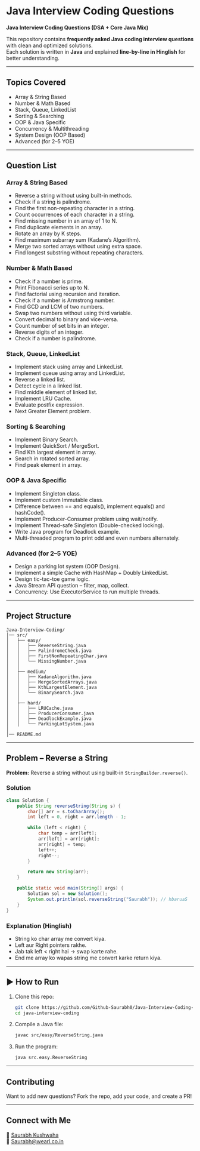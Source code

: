 # Java Interview Coding Questions

**Java Interview Coding Questions (DSA + Core Java Mix)**

This repository contains **frequently asked Java coding interview questions** with clean and optimized solutions.  
Each solution is written in **Java** and explained **line-by-line in Hinglish** for better understanding.

---

##  Topics Covered
-  Array & String Based
-  Number & Math Based
-  Stack, Queue, LinkedList
-  Sorting & Searching
-  OOP & Java Specific
-  Concurrency & Multithreading
-  System Design (OOP Based)
-  Advanced (for 2–5 YOE)

---

##  Question List

### Array & String Based
- Reverse a string without using built-in methods.
- Check if a string is palindrome.
- Find the first non-repeating character in a string.
- Count occurrences of each character in a string.
- Find missing number in an array of 1 to N.
- Find duplicate elements in an array.
- Rotate an array by K steps.
- Find maximum subarray sum (Kadane’s Algorithm).
- Merge two sorted arrays without using extra space.
- Find longest substring without repeating characters.

### Number & Math Based
- Check if a number is prime.
- Print Fibonacci series up to N.
- Find factorial using recursion and iteration.
- Check if a number is Armstrong number.
- Find GCD and LCM of two numbers.
- Swap two numbers without using third variable.
- Convert decimal to binary and vice-versa.
- Count number of set bits in an integer.
- Reverse digits of an integer.
- Check if a number is palindrome.

### Stack, Queue, LinkedList
- Implement stack using array and LinkedList.
- Implement queue using array and LinkedList.
- Reverse a linked list.
- Detect cycle in a linked list.
- Find middle element of linked list.
- Implement LRU Cache.
- Evaluate postfix expression.
- Next Greater Element problem.

### Sorting & Searching
- Implement Binary Search.
- Implement QuickSort / MergeSort.
- Find Kth largest element in array.
- Search in rotated sorted array.
- Find peak element in array.

### OOP & Java Specific
- Implement Singleton class.
- Implement custom Immutable class.
- Difference between == and equals(), implement equals() and hashCode().
- Implement Producer-Consumer problem using wait/notify.
- Implement Thread-safe Singleton (Double-checked locking).
- Write Java program for Deadlock example.
- Multi-threaded program to print odd and even numbers alternately.

### Advanced (for 2–5 YOE)
- Design a parking lot system (OOP Design).
- Implement a simple Cache with HashMap + Doubly LinkedList.
- Design tic-tac-toe game logic.
- Java Stream API question – filter, map, collect.
- Concurrency: Use ExecutorService to run multiple threads.

---

##  Project Structure
```
Java-Interview-Coding/
│── src/
│   ├── easy/
│   │   ├── ReverseString.java
│   │   ├── PalindromeCheck.java
│   │   ├── FirstNonRepeatingChar.java
│   │   └── MissingNumber.java
│   │
│   ├── medium/
│   │   ├── KadaneAlgorithm.java
│   │   ├── MergeSortedArrays.java
│   │   ├── KthLargestElement.java
│   │   └── BinarySearch.java
│   │
│   ├── hard/
│   │   ├── LRUCache.java
│   │   ├── ProducerConsumer.java
│   │   ├── DeadlockExample.java
│   │   └── ParkingLotSystem.java
│
│── README.md
```

---

##  Problem – Reverse a String

**Problem:** Reverse a string without using built-in `StringBuilder.reverse()`.

### Solution
```java
class Solution {
    public String reverseString(String s) {
        char[] arr = s.toCharArray();
        int left = 0, right = arr.length - 1;

        while (left < right) {
            char temp = arr[left];
            arr[left] = arr[right];
            arr[right] = temp;
            left++;
            right--;
        }

        return new String(arr);
    }

    public static void main(String[] args) {
        Solution sol = new Solution();
        System.out.println(sol.reverseString("Saurabh")); // hbaruaS
    }
}
```

### Explanation (Hinglish)
- String ko char array me convert kiya.
- Left aur Right pointers rakhe.
- Jab tak left < right hai → swap karte rahe.
- End me array ko wapas string me convert karke return kiya.

---

## ▶️ How to Run
1. Clone this repo:
   ```bash
   git clone https://github.com/Github-Saurabh0/Java-Interview-Coding-Questions-DSA-Core-Java-Mix-.git
   cd java-interview-coding
   ```
2. Compile a Java file:
   ```bash
   javac src/easy/ReverseString.java
   ```
3. Run the program:
   ```bash
   java src.easy.ReverseString
   ```

---

##  Contributing
Want to add new questions? Fork the repo, add your code, and create a PR!

---

##  Connect with Me
👤 [Saurabh Kushwaha](https://www.linkedin.com/in/saurabh884095/)  
📧 Saurabh@wearl.co.in
